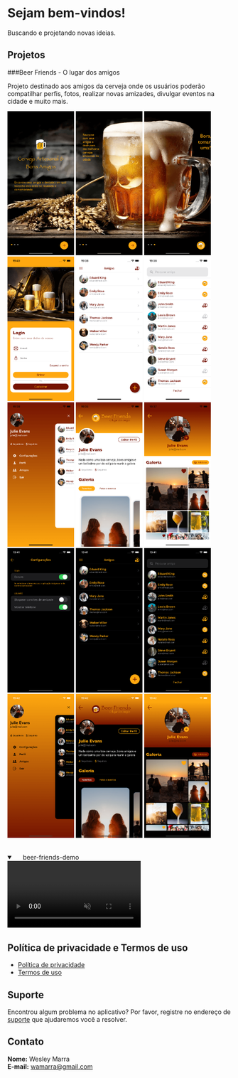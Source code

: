# Sejam bem-vindos!

Buscando e projetando novas ideias.

## Projetos

###Beer Friends - O lugar dos amigos

Projeto destinado aos amigos da cerveja onde os usuários poderão compatilhar perfis, fotos, realizar novas amizades, divulgar eventos na cidade e muito mais.

<img src="images/f1.png" alt="f1" width="150"/>
<img src="images/f2.png" alt="f2" width="150"/>
<img src="images/f3.png" alt="f3" width="150"/>
<img src="images/f4.png" alt="f4" width="150"/>
<img src="images/f5.png" alt="f5" width="150"/>
<img src="images/f6.png" alt="f6" width="150"/>
<img src="images/f7.png" alt="f7" width="150"/>
<img src="images/f8.png" alt="f8" width="150"/>
<img src="images/f9.png" alt="f9" width="150"/>
<img src="images/f10.png" alt="f10" width="150"/>
<img src="images/f11.png" alt="f11" width="150"/>
<img src="images/f12.png" alt="f12" width="150"/>
<img src="images/f13.png" alt="f13" width="150"/>
<img src="images/f14.png" alt="f14" width="150"/>
<img src="images/f15.png" alt="f15" width="150"/>

<details open="" class="details-reset border rounded-2" style="padding-top: 30px">
  <summary class="px-3 py-2 border-bottom">
    <svg aria-hidden="true" viewBox="0 0 16 16" version="1.1" data-view-component="true" height="16" width="16" class="octicon octicon-device-camera-video">
</svg>
    <span aria-label="Video description beer-friends.mov" class="m-1">beer-friends-demo</span>
    <span class="dropdown-caret"></span>
  </summary>

  <video src="https://wamarra.github.io/videos/beer-friends.mov" data-canonical-src="https://wamarra.github.io/videos/beer-friends.mov" controls="controls" muted="muted" class="d-block rounded-bottom-2 width-fit" style="max-height:640px">

  </video>
</details>

## Política de privacidade e Termos de uso
- [Política de privacidade](https://wamarra.github.io/privacyPolicy.html)
- [Termos de uso](https://wamarra.github.io/termsOfUse.html)

## Suporte

Encontrou algum problema no aplicativo? Por favor, registre no endereço de [suporte](https://github.com/wamarra/BeerFriends/issues) que ajudaremos você a resolver.

## Contato

<strong>Nome:</strong> Wesley Marra <br>
<strong>E-mail:</strong> <wamarra@gmail.com>
